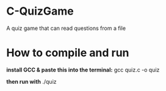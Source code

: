 # C-QuizGame

A quiz game that can read questions from a file

# How to compile and run

**install GCC & paste this into the terminal:**
gcc quiz.c -o quiz

**then run with**
./quiz
